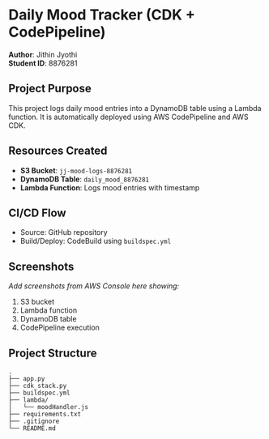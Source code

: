 # Daily Mood Tracker (CDK + CodePipeline)
**Author**: Jithin Jyothi  
**Student ID**: 8876281  

## Project Purpose
This project logs daily mood entries into a DynamoDB table using a Lambda function. It is automatically deployed using AWS CodePipeline and AWS CDK.

## Resources Created
- **S3 Bucket**: `jj-mood-logs-8876281`
- **DynamoDB Table**: `daily_mood_8876281`
- **Lambda Function**: Logs mood entries with timestamp

## CI/CD Flow
- Source: GitHub repository
- Build/Deploy: CodeBuild using `buildspec.yml`

## Screenshots
_Add screenshots from AWS Console here showing:_
1. S3 bucket
2. Lambda function
3. DynamoDB table
4. CodePipeline execution

## Project Structure
```
.
├── app.py
├── cdk_stack.py
├── buildspec.yml
├── lambda/
│   └── moodHandler.js
├── requirements.txt
├── .gitignore
└── README.md
```
